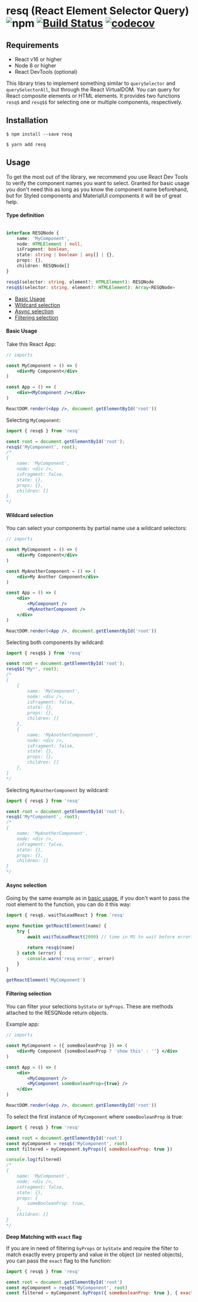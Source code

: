 # resq (React Element Selector Query) ![npm](https://img.shields.io/npm/v/resq.svg) [![Build Status](https://travis-ci.org/baruchvlz/resq.svg?branch=master)](https://travis-ci.org/baruchvlz/resq) [![codecov](https://codecov.io/gh/baruchvlz/resq/branch/master/graph/badge.svg)](https://codecov.io/gh/baruchvlz/resq)

## Requirements

- React v16 or higher
- Node 8 or higher
- React DevTools (optional)

This library tries to implement something similar to `querySelector` and `querySelectorAll`, but through the React VirtualDOM. You can query for React composite elements or HTML elements. It provides two functions `resq$` and `resq$$` for selecting one or multiple components, respectively.

## Installation

```
$ npm install --save resq

$ yarn add resq
```

## Usage

To get the most out of the library, we recommend you use React Dev Tools to verify the component names you want to select. Granted for basic usage you don't need this as long as you know the component name beforehand, but for Styled components and MaterialUI components it will be of great help.


#### Type definition
```typescript

interface RESQNode {
    name: 'MyComponent',
    node: HTMLElement | null,
    isFragment: boolean,
    state: string | boolean | any[] | {},
    props: {},
    children: RESQNode[]
}

resq$(selector: string, element?: HTMLElement): RESQNode
resq$$(selector: string, element?: HTMLElement): Array<RESQNode>

```

* [Basic Usage](README.md#basic-usage)
* [Wildcard selection](README.md#wildcard-selection)
* [Async selection](README.md#async-selection)
* [Filtering selection](README.md#filtering-selection)

#### Basic Usage
Take this React App:

```jsx
// imports

const MyComponent = () => (
    <div>My Component</div>
)

const App = () => (
    <div><MyComponent /></div>
)

ReactDOM.render(<App />, document.getElementById('root'))
```

Selecting `MyComponent`:

```js
import { resq$ } from 'resq'

const root = document.getElementById('root');
resq$('MyComponent', root);
/*
{
    name: 'MyComponent',
    node: <div />,
    isFragment: false,
    state: {},
    props: {},
    children: []
}
*/
```

#### Wildcard selection

You can select your components by partial name use a wildcard selectors:

```jsx
// imports

const MyComponent = () => (
    <div>My Component</div>
)

const MyAnotherComponent = () => (
    <div>My Another Component</div>
)

const App = () => (
    <div>
        <MyComponent />
        <MyAnotherComponent />
    </div>
)

ReactDOM.render(<App />, document.getElementById('root'))
```

Selecting both components by wildcard:
```js
import { resq$$ } from 'resq'

const root = document.getElementById('root');
resq$$('My*', root);
/*
[
    {
        name: 'MyComponent',
        node: <div />,
        isFragment: false,
        state: {},
        props: {},
        children: []
    },
    {
        name: 'MyAnotherComponent',
        node: <div />,
        isFragment: false,
        state: {},
        props: {},
        children: []
    },
]
*/
```

Selecting `MyAnotherComponent` by wildcard:
```js
import { resq$ } from 'resq'

const root = document.getElementById('root');
resq$('My*Component', root);
/*
{
    name: 'MyAnotherComponent',
    node: <div />,
    isFragment: false,
    state: {},
    props: {},
    children: []
}
*/
```

#### Async selection

Going by the same example as in [basic usage](README.md#basic-usage), if you don't want to pass the root element to the function, you can do it this way:

```js
import { resq$, waitToLoadReact } from 'resq'

async function getReactElement(name) {
    try {
        await waitToLoadReact(2000) // time in MS to wait before erroring

        return resq$(name)
    } catch (error) {
        console.warn('resq error', error)
    }
}

getReactElement('MyComponent')
```


#### Filtering selection

You can filter your selections `byState` or `byProps`. These are methods attached to the RESQNode return objects.

Example app:
```jsx
// imports

const MyComponent = ({ someBooleanProp }) => (
    <div>My Component {someBooleanProp ? 'show this' : ''} </div>
)

const App = () => (
    <div>
        <MyComponent />
        <MyComponent someBooleanProp={true} />
    </div>
)

ReactDOM.render(<App />, document.getElementById('root'))
```

To select the first instance of `MyComponent` where `someBooleanProp` is true:

```js
import { resq$ } from 'resq'

const root = document.getElementById('root')
const myComponent = resq$('MyComponent', root)
const filtered = myComponent.byProps({ someBooleanProp: true })

console.log(filtered)
/*
{
    name: 'MyComponent',
    node: <div />,
    isFragment: false,
    state: {},
    props: {
        someBooleanProp: true,
    },
    children: []
}
*/

```

**Deep Matching with `exact` flag**

If you are in need of filtering `byProps` or `byState` and require the filter to match exactly every property and value in the object (or nested objects), you can pass the `exact` flag to the function:

```js
import { resq$ } from 'resq'

const root = document.getElementById('root')
const myComponent = resq$('MyComponent', root)
const filtered = myComponent.byProps({ someBooleanProp: true }, { exact: true })
```
